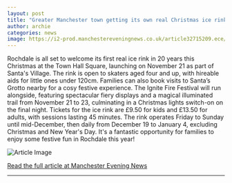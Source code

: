 ```yaml
---
layout: post
title: "Greater Manchester town getting its own real Christmas ice rink for the first time in decades"
author: archie
categories: news
image: https://i2-prod.manchestereveningnews.co.uk/article32715209.ece/ALTERNATES/s1200/0_EGR_201025rochice_08JPG.jpg
---
```

Rochdale is all set to welcome its first real ice rink in 20 years this Christmas at the Town Hall Square, launching on November 21 as part of Santa's Village. The rink is open to skaters aged four and up, with hireable aids for little ones under 120cm. Families can also book visits to Santa’s Grotto nearby for a cosy festive experience. The Ignite Fire Festival will run alongside, featuring spectacular fiery displays and a magical illuminated trail from November 21 to 23, culminating in a Christmas lights switch-on on the final night. Tickets for the ice rink are £9.50 for kids and £13.50 for adults, with sessions lasting 45 minutes. The rink operates Friday to Sunday until mid-December, then daily from December 19 to January 4, excluding Christmas and New Year's Day. It's a fantastic opportunity for families to enjoy some festive fun in Rochdale this year!

![Article Image](https://i2-prod.manchestereveningnews.co.uk/article32715209.ece/ALTERNATES/s1200/0_EGR_201025rochice_08JPG.jpg)

[Read the full article at Manchester Evening News](https://www.manchestereveningnews.co.uk/whats-on/family-kids-news/greater-manchester-town-getting-real-32715158)

---
